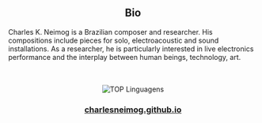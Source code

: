 
<div align="center">
  
## Bio

</div>
Charles K. Neimog is a Brazilian composer and researcher. His compositions include pieces for solo, electroacoustic and sound installations.  As a researcher, he is particularly interested in live electronics performance and the interplay between human beings, technology, art.
  
<br>
<br>
<br>


<div align="center">

![TOP Linguagens](https://github-readme-stats.vercel.app/api/top-langs/?username=charlesneimog&layout=compact&theme=dracula)

### [charlesneimog.github.io](https://charlesneimog.github.io/)

</div>
